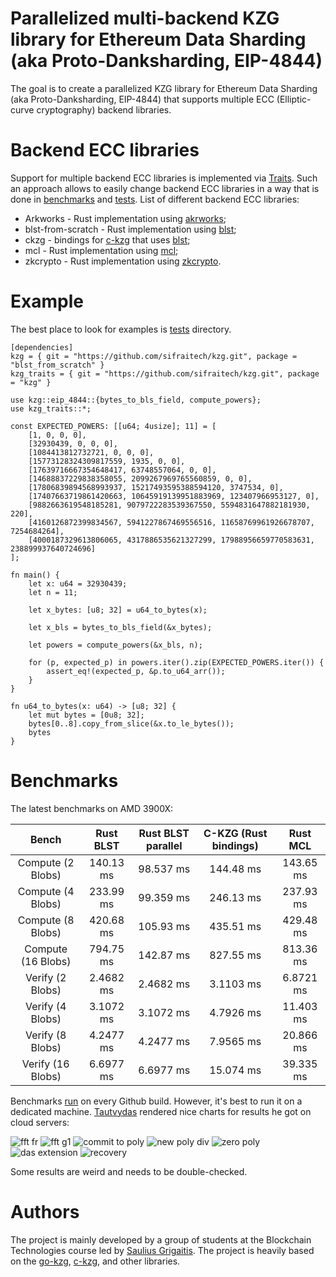 # Parallelized multi-backend KZG library for Ethereum Data Sharding (aka Proto-Danksharding, EIP-4844)

The goal is to create a parallelized KZG library for Ethereum Data Sharding (aka Proto-Danksharding, EIP-4844) that supports multiple ECC (Elliptic-curve cryptography) backend libraries.

# Backend ECC libraries

Support for multiple backend ECC libraries is implemented via [Traits](https://github.com/sifraitech/kzg/blob/main/kzg/src/lib.rs). Such an approach allows to easily change backend ECC libraries in a way that is done in [benchmarks](https://github.com/sifraitech/kzg/tree/main/kzg-bench/src/benches) and [tests](https://github.com/sifraitech/kzg/tree/main/kzg-bench/src/tests). List of different backend ECC libraries:

* Arkworks - Rust implementation using [akrworks](https://github.com/arkworks-rs);
* blst-from-scratch - Rust implementation using [blst](https://github.com/supranational/blst);
* ckzg - bindings for [c-kzg](https://github.com/benjaminion/c-kzg) that uses [blst](https://github.com/supranational/blst);
* mcl - Rust implementation using [mcl](https://github.com/herumi/mcl);
* zkcrypto - Rust implementation using [zkcrypto](https://github.com/zkcrypto).

# Example

The best place to look for examples is [tests](https://github.com/sifraitech/kzg/tree/main/kzg-bench/src/tests) directory.

```
[dependencies]
kzg = { git = "https://github.com/sifraitech/kzg.git", package = "blst_from_scratch" }
kzg_traits = { git = "https://github.com/sifraitech/kzg.git", package = "kzg" }
```

```
use kzg::eip_4844::{bytes_to_bls_field, compute_powers};
use kzg_traits::*;

const EXPECTED_POWERS: [[u64; 4usize]; 11] = [
    [1, 0, 0, 0],
    [32930439, 0, 0, 0],
    [1084413812732721, 0, 0, 0],
    [15773128324309817559, 1935, 0, 0],
    [17639716667354648417, 63748557064, 0, 0],
    [14688837229838358055, 2099267969765560859, 0, 0],
    [17806839894568993937, 15217493595388594120, 3747534, 0],
    [17407663719861420663, 10645919139951883969, 123407966953127, 0],
    [9882663619548185281, 9079722283539367550, 5594831647882181930, 220],
    [4160126872399834567, 5941227867469556516, 11658769961926678707, 7254684264],
    [4000187329613806065, 4317886535621327299, 17988956659770583631, 238899937640724696]
];

fn main() {
    let x: u64 = 32930439;
    let n = 11;

    let x_bytes: [u8; 32] = u64_to_bytes(x);

    let x_bls = bytes_to_bls_field(&x_bytes);

    let powers = compute_powers(&x_bls, n);

    for (p, expected_p) in powers.iter().zip(EXPECTED_POWERS.iter()) {
        assert_eq!(expected_p, &p.to_u64_arr());
    }
}

fn u64_to_bytes(x: u64) -> [u8; 32] {
    let mut bytes = [0u8; 32];
    bytes[0..8].copy_from_slice(&x.to_le_bytes());
    bytes
}
```

# Benchmarks

The latest benchmarks on AMD 3900X:

| Bench | Rust BLST  | Rust BLST parallel | C-KZG (Rust bindings) | Rust MCL   |
| :---: |             :---: |     :---:     |          :---:        | :---: |
| Compute (2 Blobs)  | 140.13 ms | 98.537 ms | 144.48 ms | 143.65 ms |
| Compute (4 Blobs)  | 233.99 ms | 99.359 ms | 246.13 ms | 237.93 ms |
| Compute (8 Blobs)  | 420.68 ms | 105.93 ms | 435.51 ms | 429.48 ms |
| Compute (16 Blobs) | 794.75 ms | 142.87 ms | 827.55 ms | 813.36 ms |
| Verify  (2 Blobs)  | 2.4682 ms | 2.4682 ms | 3.1103 ms | 6.8721 ms |
| Verify  (4 Blobs)  | 3.1072 ms | 3.1072 ms | 4.7926 ms | 11.403 ms |
| Verify  (8 Blobs)  | 4.2477 ms | 4.2477 ms | 7.9565 ms | 20.866 ms |
| Verify  (16 Blobs) | 6.6977 ms | 6.6977 ms | 15.074 ms | 39.335 ms |

Benchmarks [run](https://github.com/sifraitech/kzg/blob/main/.github/workflows/benchmarks.yml) on every Github build. However, it's best to run it on a dedicated machine. [Tautvydas](https://github.com/belijzajac) rendered nice charts for results he got on cloud servers:

![fft fr](images/fft_fr.png)
![fft g1](images/fft_g1.png)
![commit to poly](images/commit_to_poly.png)
![new poly div](images/new_poly_div.png)
![zero poly](images/zero_poly.png)
![das extension](images/das_extension.png)
![recovery](images/recovery.png)

Some results are weird and needs to be double-checked.

# Authors

The project is mainly developed by a group of students at the Blockchain Technologies course led by [Saulius Grigaitis](https://twitter.com/sauliuseth). The project is heavily based on the [go-kzg](https://github.com/protolambda/go-kzg), [c-kzg](https://github.com/benjaminion/c-kzg), and other libraries.
